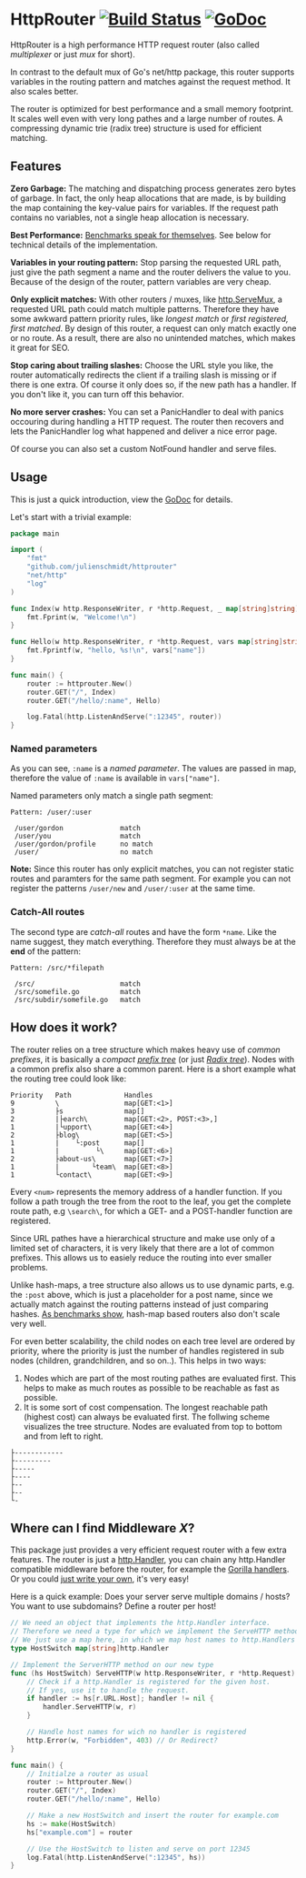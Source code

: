# HttpRouter [![Build Status](https://travis-ci.org/julienschmidt/httprouter.png?branch=master)](https://travis-ci.org/julienschmidt/httprouter) [![GoDoc](http://godoc.org/github.com/julienschmidt/httprouter?status.png)](http://godoc.org/github.com/julienschmidt/httprouter)

HttpRouter is a high performance HTTP request router
(also called *multiplexer* or just *mux* for short).

In contrast to the default mux of Go's net/http package, this router supports
variables in the routing pattern and matches against the request method.
It also scales better.

The router is optimized for best performance and a small memory footprint.
It scales well even with very long pathes and a large number of routes.
A compressing dynamic trie (radix tree) structure is used for efficient matching.

## Features
**Zero Garbage:** The matching and dispatching process generates zero bytes of garbage. In fact, the only heap allocations that are made, is by building the map containing the key-value pairs for variables. If the request path contains no variables, not a single heap allocation is necessary.

**Best Performance:** [Benchmarks speak for themselves](https://github.com/julienschmidt/go-http-routing-benchmark). See below for technical details of the implementation.

**Variables in your routing pattern:** Stop parsing the requested URL path, just give the path segment a name and the router delivers the value to you. Because of the design of the router, pattern variables are very cheap.

**Only explicit matches:** With other routers / muxes, like [http.ServeMux](http://golang.org/pkg/net/http/#ServeMux), a requested URL path could match multiple patterns. Therefore they have some awkward pattern priority rules, like *longest match* or *first registered, first matched*. By design of this router, a request can only match exactly one or no route. As a result, there are also no unintended matches, which makes it great for SEO. 

**Stop caring about trailing slashes:** Choose the URL style you like, the router automatically redirects the client if a trailing slash is missing or if there is one extra. Of course it only does so, if the new path has a handler. If you don't like it, you can turn off this behavior.

**No more server crashes:** You can set a PanicHandler to deal with panics occouring during handling a HTTP request. The router then recovers and lets the PanicHandler log what happened and deliver a nice error page.

Of course you can also set a custom NotFound handler and serve files.

## Usage
This is just a quick introduction, view the [GoDoc](http://godoc.org/github.com/julienschmidt/httprouter) for details.

Let's start with a trivial example:
```go
package main

import (
    "fmt"
    "github.com/julienschmidt/httprouter"
    "net/http"
    "log"
)

func Index(w http.ResponseWriter, r *http.Request, _ map[string]string) {
    fmt.Fprint(w, "Welcome!\n")
}

func Hello(w http.ResponseWriter, r *http.Request, vars map[string]string) {
    fmt.Fprintf(w, "hello, %s!\n", vars["name"])
}

func main() {
    router := httprouter.New()
    router.GET("/", Index)
    router.GET("/hello/:name", Hello)

    log.Fatal(http.ListenAndServe(":12345", router))
}
```

### Named parameters
As you can see, `:name` is a *named parameter*.
The values are passed in map, therefore the value of `:name` is available in `vars["name"]`.

Named parameters only match a single path segment:
```
Pattern: /user/:user

 /user/gordon              match
 /user/you                 match
 /user/gordon/profile      no match
 /user/                    no match
```

**Note:** Since this router has only explicit matches, you can not register static routes and paramters for the same path segment. For example you can not register the patterns `/user/new` and `/user/:user` at the same time.

### Catch-All routes
The second type are *catch-all* routes and have the form `*name`. Like the name suggest, they match everything.
Therefore they must always be at the **end** of the pattern:
```
Pattern: /src/*filepath

 /src/                     match
 /src/somefile.go          match
 /src/subdir/somefile.go   match
```

## How does it work?
The router relies on a tree structure which makes heavy use of *common prefixes*, it is basically a *compact* [*prefix tree*](http://en.wikipedia.org/wiki/Trie) (or just [*Radix tree*](http://en.wikipedia.org/wiki/Radix_tree)). Nodes with a common prefix also share a common parent. Here is a short example what the routing tree could look like:

```
Priority   Path             Handles
9          \                map[GET:<1>]
3          ├s               map[]
2          |├earch\         map[GET:<2>, POST:<3>,]
1          |└upport\        map[GET:<4>]
2          ├blog\           map[GET:<5>]
1          |    └:post      map[]
1          |         └\     map[GET:<6>]
2          ├about-us\       map[GET:<7>]
1          |        └team\  map[GET:<8>]
1          └contact\        map[GET:<9>]
```
Every `<num>` represents the memory address of a handler function. If you follow a path trough the tree from the root to the leaf, you get the complete route path, e.g `\search\`, for which a GET- and a POST-handler function are registered.

Since URL pathes have a hierarchical structure and make use only of a limited set of characters, it is very likely that there are a lot of common prefixes. This allows us to easiely reduce the routing into ever smaller problems.

Unlike hash-maps, a tree structure also allows us to use dynamic parts, e.g. the `:post` above, which is just a placeholder for a post name, since we actually match against the routing patterns instead of just comparing hashes. [As benchmarks show](https://github.com/julienschmidt/go-http-routing-benchmark), hash-map based routers also don't scale very well.

For even better scalability, the child nodes on each tree level are ordered by priority, where the priority is just the number of handles registered in sub nodes (children, grandchildren, and so on..).
This helps in two ways:

1. Nodes which are part of the most routing pathes are evaluated first. This helps to make as much routes as possible to be reachable as fast as possible.
2. It is some sort of cost compensation. The longest reachable path (highest cost) can always be evaluated first. The follwing scheme visualizes the tree structure. Nodes are evaluated from top to bottom and from left to right.


```
├------------
├---------
├-----
├----
├--
├--
└-
```

## Where can I find Middleware *X*?
This package just provides a very efficient request router with a few extra features. The router is just a [http.Handler](http://golang.org/pkg/net/http/#Handler), you can chain any http.Handler compatible middleware before the router, for example the [Gorilla handlers](http://www.gorillatoolkit.org/pkg/handlers). Or you could [just write your own](http://justinas.org/writing-http-middleware-in-go/), it's very easy!

Here is a quick example: Does your server serve multiple domains / hosts? You want to use subdomains?
Define a router per host!
```go
// We need an object that implements the http.Handler interface.
// Therefore we need a type for which we implement the ServeHTTP method.
// We just use a map here, in which we map host names to http.Handlers
type HostSwitch map[string]http.Handler

// Implement the ServerHTTP method on our new type
func (hs HostSwitch) ServeHTTP(w http.ResponseWriter, r *http.Request) {
	// Check if a http.Handler is registered for the given host.
	// If yes, use it to handle the request.
	if handler := hs[r.URL.Host]; handler != nil {
		handler.ServeHTTP(w, r)
	}

	// Handle host names for wich no handler is registered
	http.Error(w, "Forbidden", 403) // Or Redirect?
}

func main() {
	// Initialze a router as usual 
    router := httprouter.New()
    router.GET("/", Index)
    router.GET("/hello/:name", Hello)

    // Make a new HostSwitch and insert the router for example.com
    hs := make(HostSwitch)
    hs["example.com"] = router

    // Use the HostSwitch to listen and serve on port 12345
    log.Fatal(http.ListenAndServe(":12345", hs))
}
```
